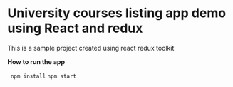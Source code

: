 # University courses listing app demo using React and redux

This is a sample project created using react redux toolkit

**How to run the app**

` npm install`
 `npm start`

